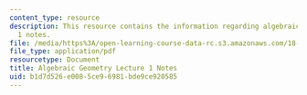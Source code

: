 ```yaml
---
content_type: resource
description: This resource contains the information regarding algebraic geometry lecture
  1 notes.
file: /media/https%3A/open-learning-course-data-rc.s3.amazonaws.com/18-725-algebraic-geometry-fall-2015/b1d7d526e0085ce96981bde9ce920585_MIT18_725F15_lec01.pdf
file_type: application/pdf
resourcetype: Document
title: Algebraic Geometry Lecture 1 Notes
uid: b1d7d526-e008-5ce9-6981-bde9ce920585
---
```


